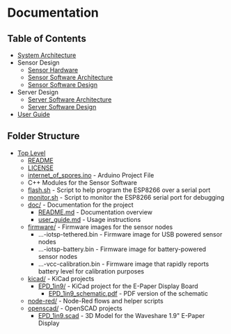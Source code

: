 # Documentation

## Table of Contents
* [System Architecture](system_architecture.md)
* Sensor Design
  * [Sensor Hardware](sensor_hardware.md)
  * [Sensor Software Architecture](software_architecture.md)
  * [Sensor Software Design](software_design_detail.md)
* Server Design
  * [Server Software Architecture](server_architecture.md)
  * [Server Software Design](server_design_detail.md)
* [User Guide](user_guide.md)

## Folder Structure
* [Top Level](../)
  * [README](../README.md)
  * [LICENSE](../LICENSE)
  * [internet_of_spores.ino](../internet_of_spores.ino) - Arduino Project File
  * C++ Modules for the Sensor Software
  * [flash.sh](../flash.sh) - Script to help program the ESP8266 over a serial port
  * [monitor.sh](../monitor.sh) - Script to monitor the ESP8266 serial port for debugging
  * [doc/](../doc/) - Documentation for the project
    * [README.md](README.md) - Documentation overview
    * [user_guide.md](user_guide.md) - Usage instructions
  * [firmware/](../firmware/) - Firmware images for the sensor nodes
    * ...-iotsp-tethered.bin - Firmware image for USB powered sensor nodes
    * ...-iotsp-battery.bin - Firmware image for battery-powered sensor nodes
    * ...-vcc-calibration.bin - Firmware image that rapidly reports battery level for calibration purposes
  * [kicad/](../kicad/) - KiCad projects
    * [EPD_1in9/](../kicad/EPD_1in9/) - KiCad project for the E-Paper Display Board
      * [EPD_1in9_schematic.pdf](../kicad/EPD_1in9/EPD_1in9_schematic.pdf) - PDF version of the schematic
  * [node-red/](../node-red/) - Node-Red flows and helper scripts
  * [openscad/](../openscad/) - OpenSCAD projects
    * [EPD_1in9.scad](../openscad/EPD_1in9.scad) - 3D Model for the Waveshare 1.9" E-Paper Display

